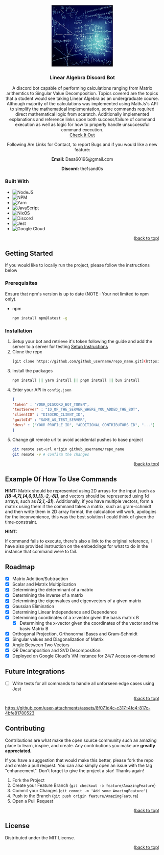 <a id="readme-top"></a>
<!-- PROJECT LOGO -->
<br />
<div align="center">
  <a href="https://github.com/github_username/repo_name">
    <!--add the link to the image here-->
    <img src="github-image-readme.jpg" alt="Logo" width="200" height="200">
  </a>

<h3 align="center">Linear Algebra Discord Bot</h3>

  <p align="center">
    A discord bot capable of performing calculations ranging from Matrix arithemtics to Singular Value Decomposition. Topics covered are the topics that a student would see taking Linear Algebra as an undergraduate course. Although majority of the calculations was implemented using MathJs's API to simplify the mathematical implementation, some commands required direct mathematical logic from scaratch. Additionally implemented explanations and reference links upon both success/failure of command execution as well as logic for how to properly handle unsuccessful command execution.
    <br />
  <a href="https://discord.com/oauth2/authorize?client_id=1256271496955822112">Check It Out</a><br />
    <p>Following Are Links for Contact, to report Bugs and if you would like a new feature:</p>
    <p><b>Email:</b> Dasa60196@gmail.com</p>
    <p><b>Discord:</b> the1sand0s</p>
    
  </p>
</div>

### Built With

* ![NodeJS](https://img.shields.io/badge/node.js-6DA55F?style=for-the-badge&logo=node.js&logoColor=white)
* ![NPM](https://img.shields.io/badge/NPM-%23CB3837.svg?style=for-the-badge&logo=npm&logoColor=white)
* ![Yarn](https://img.shields.io/badge/yarn-%232C8EBB.svg?style=for-the-badge&logo=yarn&logoColor=white)
* ![JavaScript](https://img.shields.io/badge/javascript-%23323330.svg?style=for-the-badge&logo=javascript&logoColor=%23F7DF1E)
* ![NixOS](https://img.shields.io/badge/NIXOS-5277C3.svg?style=for-the-badge&logo=NixOS&logoColor=white)
* ![Discord](https://img.shields.io/badge/Discord-%235865F2.svg?style=for-the-badge&logo=discord&logoColor=white)
* ![Jest](https://img.shields.io/badge/-jest-%23C21325?style=for-the-badge&logo=jest&logoColor=white)
* ![Google Cloud](https://img.shields.io/badge/GoogleCloud-%234285F4.svg?style=for-the-badge&logo=google-cloud&logoColor=white)

<p align="right">(<a href="#readme-top">back to top</a>)</p>



<!-- GETTING STARTED -->
## Getting Started

If you would like to locally run the project, please follow the instructions below

### Prerequisites

Ensure that npm's version is up to date (NOTE : Your not limited to npm only).
* npm 
  ```sh
  npm install npm@latest -g 
  ```

### Installation

1. Setup your bot and retrieve it's token following the guide and add the server to a server for testing [Setup Instructions](https://discordjs.guide/preparations/setting-up-a-bot-application.html)
2. Clone the repo
   ```sh
   [git clone https://github.com/github_username/repo_name.git](https://github.com/DeveloperMindset123/Linear-Algebra-Discord-Bot.git)
   ```
3. Install the packages
   ```sh
   npm install || yarn install || pnpm install || bun install
   ```
4. Enter your API in `config.json`
   ```json
   {
   "token" : "YOUR_DISCORD_BOT_TOKEN",
   "testServer" : "ID_OF_THE_SERVER_WHERE_YOU_ADDED_THE_BOT",
   "clientID" : "DISOCRD_CLIENT_ID",
   "guildId" : "SAME_AS_TEST_SERVER",
   "devs" : ["YOUR_PROFILE_ID", "ADDITIONAL_CONTRIBUTORS_ID", "..."]
   }
   ```
5. Change git remote url to avoid accidental pushes to base project
   ```sh
   git remote set-url origin github_username/repo_name
   git remote -v # confirm the changes
   ```

<p align="right">(<a href="#readme-top">back to top</a>)</p>



<!-- USAGE EXAMPLES -->
## Example Of How To Use Commands
<!--TODO : Add instructions for how to execute various commands here in the form of gifs using Kap-->
<!-- ROADMAP -->
<p><b>HINT:</b> Matrix should be represented using 2D arrays for the input (such as <i><b>[[8-4,7],[4,6,9],[3,-2,-8]]</b></i>, and vectors should be represented using 1d arrays, such as <i><b>[2,1,-2]</b></i>). Additionally, if you have multiple vectors, form a matrix using them if the command takes a matrix, such as gram-schmidt and then write them in 2D array format, the calculation will work, apologies for the inconvenience, this was the best solution I could think of given the time-constraint.</p>
<p><b>HINT:</b></p> If command fails to execute, there's also a link to the original reference, I have also provided instruction on the embeddings for what to do in the instance that command were to fail.


## Roadmap

- [x] Matrix Addition/Subtraction
- [x] Scalar and Matrix Multiplication
- [x] Determining the determinant of a matrix
- [x] Determining the inverse of a matrix
- [x] Determining the eigenvalues and eigenvectors of a given matrix
- [x] Gaussian Elimination
- [x] Determining Linear Independence and Dependence
- [x] Determining coordinates of a x-vector given the basis matrix B
  - [x] Determining the x-vector given the coordinates of the vector and the basis Matrix B  
- [x] Orthogonal Projection, Orthonormal Bases and Gram-Schmidt
- [x] Singular values and Diagonalization of Matrix
- [x] Angle Between Two Vectors
- [x] QR Decomposition and SVD Decomposition
- [x] Deployed on Google Cloud's VM instance for 24/7 Access on-demand

## Future Integrations
- [ ] Write tests for all commands to handle all unforseen edge cases using Jest
<p align="right">(<a href="#readme-top">back to top</a>)</p>


https://github.com/user-attachments/assets/8f071d4c-c317-4fc4-817c-4bfe81780523




<!-- CONTRIBUTING -->
## Contributing

Contributions are what make the open source community such an amazing place to learn, inspire, and create. Any contributions you make are **greatly appreciated**.

If you have a suggestion that would make this better, please fork the repo and create a pull request. You can also simply open an issue with the tag "enhancement".
Don't forget to give the project a star! Thanks again!

1. Fork the Project
2. Create your Feature Branch (`git checkout -b feature/AmazingFeature`)
3. Commit your Changes (`git commit -m 'Add some AmazingFeature'`)
4. Push to the Branch (`git push origin feature/AmazingFeature`)
5. Open a Pull Request

<p align="right">(<a href="#readme-top">back to top</a>)</p>


<!-- LICENSE -->
## License

Distributed under the MIT License. 

<p align="right">(<a href="#readme-top">back to top</a>)</p>


<!-- MARKDOWN LINKS & IMAGES -->
<!-- https://www.markdownguide.org/basic-syntax/#reference-style-links -->
[contributors-shield]: https://img.shields.io/github/contributors/github_username/repo_name.svg?style=for-the-badge
[contributors-url]: https://github.com/github_username/repo_name/graphs/contributors
[forks-shield]: https://img.shields.io/github/forks/github_username/repo_name.svg?style=for-the-badge
[forks-url]: https://github.com/github_username/repo_name/network/members
[stars-shield]: https://img.shields.io/github/stars/github_username/repo_name.svg?style=for-the-badge
[stars-url]: https://github.com/github_username/repo_name/stargazers
[issues-shield]: https://img.shields.io/github/issues/github_username/repo_name.svg?style=for-the-badge
[issues-url]: https://github.com/github_username/repo_name/issues
[license-shield]: https://img.shields.io/github/license/github_username/repo_name.svg?style=for-the-badge
[license-url]: https://github.com/github_username/repo_name/blob/master/LICENSE.txt
[linkedin-shield]: https://img.shields.io/badge/-LinkedIn-black.svg?style=for-the-badge&logo=linkedin&colorB=555
[linkedin-url]: https://linkedin.com/in/linkedin_username
[product-screenshot]: images/screenshot.png
[Next.js]: https://img.shields.io/badge/next.js-000000?style=for-the-badge&logo=nextdotjs&logoColor=white
[Next-url]: https://nextjs.org/
[React.js]: https://img.shields.io/badge/React-20232A?style=for-the-badge&logo=react&logoColor=61DAFB
[React-url]: https://reactjs.org/
[Vue.js]: https://img.shields.io/badge/Vue.js-35495E?style=for-the-badge&logo=vuedotjs&logoColor=4FC08D
[Vue-url]: https://vuejs.org/
[Angular.io]: https://img.shields.io/badge/Angular-DD0031?style=for-the-badge&logo=angular&logoColor=white
[Angular-url]: https://angular.io/
[Svelte.dev]: https://img.shields.io/badge/Svelte-4A4A55?style=for-the-badge&logo=svelte&logoColor=FF3E00
[Svelte-url]: https://svelte.dev/
[Laravel.com]: https://img.shields.io/badge/Laravel-FF2D20?style=for-the-badge&logo=laravel&logoColor=white
[Laravel-url]: https://laravel.com
[Bootstrap.com]: https://img.shields.io/badge/Bootstrap-563D7C?style=for-the-badge&logo=bootstrap&logoColor=white
[Bootstrap-url]: https://getbootstrap.com
[JQuery.com]: https://img.shields.io/badge/jQuery-0769AD?style=for-the-badge&logo=jquery&logoColor=white
[JQuery-url]: https://jquery.com 
